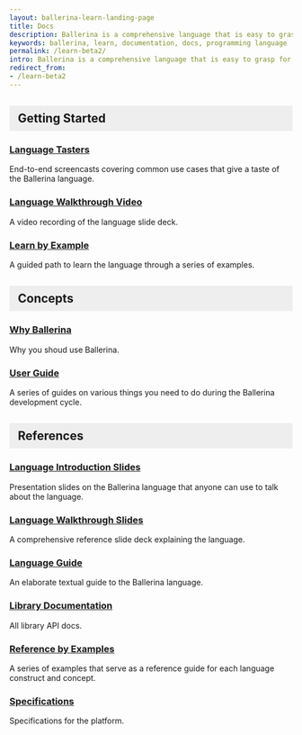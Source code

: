 ```yaml
---
layout: ballerina-learn-landing-page
title: Docs
description: Ballerina is a comprehensive language that is easy to grasp for anyone with prior programming experience. Start learning with the material below.
keywords: ballerina, learn, documentation, docs, programming language
permalink: /learn-beta2/
intro: Ballerina is a comprehensive language that is easy to grasp for anyone with prior programming experience. Start learning with the material below.
redirect_from:
- /learn-beta2
---
```

## Getting Started

### [Language Tasters](https://www.youtube.com/watch?v=My_uqtHvXV8&t=10s)

End-to-end screencasts covering common use cases that give a taste of the Ballerina language.

### [Language Walkthrough Video](https://www.youtube.com/watch?v=My_uqtHvXV8&t=10s) 

A video recording of the language slide deck.

### [Learn by Example](/learn/by-example/introduction/)

A guided path to learn the language through a series of examples.

## Concepts

### [Why Ballerina](/learn/why-ballerina/)

Why you shoud use Ballerina.

### [User Guide](/learn/user-guide/)

A series of guides on various things you need to do during the Ballerina development cycle.

## References

### [Language Introduction Slides](http://localhost:4000/learn/language-concepts/Ballerina_Language_Presentation-2021-03-08.pdf)

Presentation slides on the Ballerina language that anyone can use to talk about the language.

### [Language Walkthrough Slides](http://localhost:4000/learn/language-concepts/Ballerina_Language_Presentation-2021-03-08.pdf)

A comprehensive reference slide deck explaining the language.

### [Language Guide](/learn/language-concepts/)

An elaborate textual guide to the Ballerina language. 

### [Library Documentation](/learn/api-docs/)

All library API docs.

### [Reference by Examples](/learn/by-example/)

A series of examples that serve as a reference guide for each language construct and concept.

### [Specifications](/spec/)

Specifications for the platform.


<style>
.cBallerina-io-Gray-row.cLandingPageintro{

padding-bottom:0;
}

.cBallerina-io-Home-Middle-col{
padding-left:15px !important;
}

#getting-started, #concepts, #references{

    background-color:#eeeeee;
    display: block;
    padding: 10px 15px;
    border-bottom: none;
}

</style>
